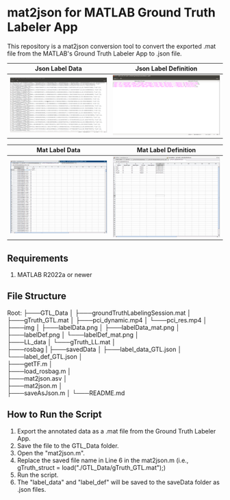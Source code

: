 # mat2json for MATLAB Ground Truth Labeler App
This repository is a mat2json conversion tool to convert the exported .mat file from the MATLAB's Ground Truth Labeler App to .json file.

Json Label Data            |  Json Label Definition
:-------------------------:|:-------------------------:
![](./img/labelData.png)   |  ![](./img/labelDef.png)

Mat Label Data            |  Mat Label Definition
:-------------------------:|:-------------------------:
![](./img/labelData_mat.png)   |  ![](./img/labelDef_mat.png)

## Requirements
1. MATLAB R2022a or newer

## File Structure
Root:
├───GTL_Data
│     ├───groundTruthLabelingSession.mat
│     ├───gTruth_GTL.mat
│     ├───pci_dynamic.mp4
│     └───pci_res.mp4
│     
├───img
│     ├───labelData.png
│     ├───labelData_mat.png
│     ├───labelDef.png
│     └───labelDef_mat.png
│    
├───LL_data
│     └───gTruth_LL.mat
│     
├───rosbag
|
├───savedData
│     ├───label_data_GTL.json
│     └───label_def_GTL.json
│     
├───getTF.m
│     
├───load_rosbag.m
│     
├───mat2json.asv
│     
├───mat2json.m
│     
├───saveAsJson.m
│
└───README.md

## How to Run the Script
1. Export the annotated data as a .mat file from the Ground Truth Labeler App.
2. Save the file to the GTL_Data folder.
3. Open the "mat2json.m".
4. Replace the saved file name in Line 6 in the mat2json.m (i.e., gTruth_struct = load("./GTL_Data/gTruth_GTL.mat");)
5. Run the script.
6. The "label_data" and "label_def" will be saved to the saveData folder as .json files. 
